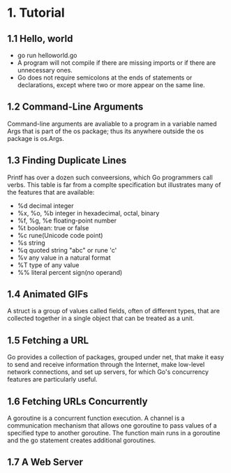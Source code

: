 # 1. Tutorial

## 1.1 Hello, world
- go run helloworld.go
- A program will not compile if there are missing imports or if there are unnecessary ones.
- Go does not require semicolons at the ends of statements or declarations, except where two or more appear on the same line.

## 1.2 Command-Line Arguments
Command-line arguments are avaliable to a program in a variable named Args that is part of the os package; thus its anywhere outside the os package is os.Args.

## 1.3 Finding Duplicate Lines
Printf has over a dozen such conveersions, which Go programmers call verbs. This table is far from a complte specification but illustrates many of the features that are available:
- %d  decimal integer
- %x, %o, %b  integer in hexadecimal, octal, binary
- %f, %g, %e  floating-point number
- %t  boolean: true or false
- %c  rune(Unicode code point)
- %s  string
- %q  quoted string "abc" or rune 'c'
- %v  any value in a natural format
- %T  type of any value
- %%  literal percent sign(no operand)

## 1.4 Animated GIFs
A struct is a group of values called fields, often of different types, that are collected together in a single object that can be treated as a unit.

## 1.5 Fetching a URL
Go provides a collection of packages, grouped under net, that make it easy to send and receive information through the Internet, make low-level network connections, and set up servers, for which Go's concurrency features are particularly useful.

## 1.6 Fetching URLs Concurrently
A goroutine is a concurrent function execution. A channel is a communication mechanism that allows one goroutine to pass values of a specified type to another goroutine. The function main runs in a goroutine and the go statement creates additional goroutines.

## 1.7 A Web Server
